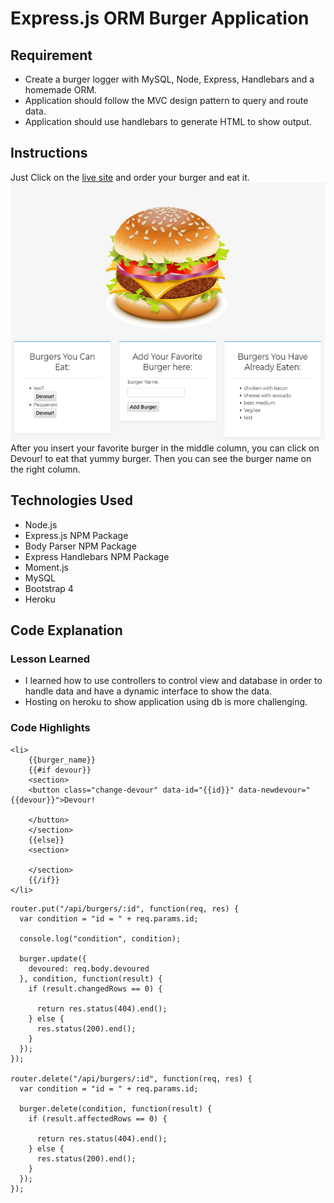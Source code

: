 # Express.js ORM Burger Application

## Requirement
- Create a burger logger with MySQL, Node, Express, Handlebars and a homemade ORM. 
- Application should follow the MVC design pattern to query and route data.
- Application should use handlebars to generate HTML to show output.

## Instructions
Just Click on the [live site](https://boiling-headland-69540.herokuapp.com/) and order your burger and eat it.
![Image of Eat-Da-Burger](https://github.com/saraalinazari/burger-HW/blob/master/screenshots/burgerDemo.png?raw=true)
After you insert your favorite burger in the middle column, you can click on Devour! to eat that yummy burger. Then you can see the burger name on the right column.
## Technologies Used
- Node.js
- Express.js NPM Package
- Body Parser NPM Package
- Express Handlebars NPM Package
- Moment.js
- MySQL
- Bootstrap 4
- Heroku

## Code Explanation
### Lesson Learned
- I learned how to use controllers to control view and database in order to handle data and have a dynamic interface to show the data.
- Hosting on heroku to show application using db is more challenging.

### Code Highlights
```
<li>
	{{burger_name}}
	{{#if devour}}
	<section>
	<button class="change-devour" data-id="{{id}}" data-newdevour="{{devour}}">Devour!
		
	</button>
	</section>
	{{else}}
	<section>
	
	</section>
	{{/if}}
</li>
```

```
router.put("/api/burgers/:id", function(req, res) {
  var condition = "id = " + req.params.id;

  console.log("condition", condition);

  burger.update({
    devoured: req.body.devoured
  }, condition, function(result) {
    if (result.changedRows == 0) {
    
      return res.status(404).end();
    } else {
      res.status(200).end();
    }
  });
});

router.delete("/api/burgers/:id", function(req, res) {
  var condition = "id = " + req.params.id;

  burger.delete(condition, function(result) {
    if (result.affectedRows == 0) {
    
      return res.status(404).end();
    } else {
      res.status(200).end();
    }
  });
});
```
